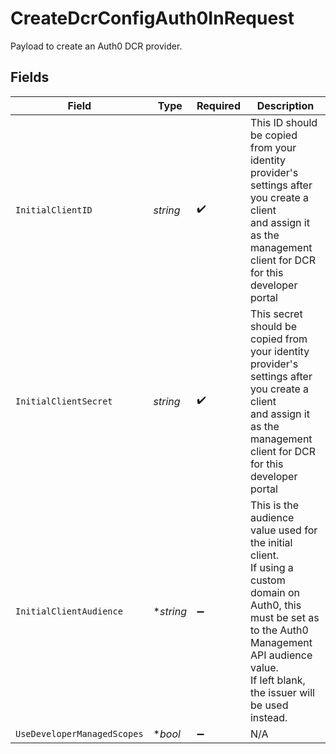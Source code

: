 # CreateDcrConfigAuth0InRequest

Payload to create an Auth0 DCR provider.


## Fields

| Field                                                                                                                                                                                                       | Type                                                                                                                                                                                                        | Required                                                                                                                                                                                                    | Description                                                                                                                                                                                                 |
| ----------------------------------------------------------------------------------------------------------------------------------------------------------------------------------------------------------- | ----------------------------------------------------------------------------------------------------------------------------------------------------------------------------------------------------------- | ----------------------------------------------------------------------------------------------------------------------------------------------------------------------------------------------------------- | ----------------------------------------------------------------------------------------------------------------------------------------------------------------------------------------------------------- |
| `InitialClientID`                                                                                                                                                                                           | *string*                                                                                                                                                                                                    | :heavy_check_mark:                                                                                                                                                                                          | This ID should be copied from your identity provider's settings after you create a client<br/>and assign it as the management client for DCR for this developer portal<br/>                                 |
| `InitialClientSecret`                                                                                                                                                                                       | *string*                                                                                                                                                                                                    | :heavy_check_mark:                                                                                                                                                                                          | This secret should be copied from your identity provider's settings after you create a client<br/>and assign it as the management client for DCR for this developer portal<br/>                             |
| `InitialClientAudience`                                                                                                                                                                                     | **string*                                                                                                                                                                                                   | :heavy_minus_sign:                                                                                                                                                                                          | This is the audience value used for the initial client.<br/>If using a custom domain on Auth0, this must be set as to the Auth0 Management API audience value.<br/>If left blank, the issuer will be used instead.<br/> |
| `UseDeveloperManagedScopes`                                                                                                                                                                                 | **bool*                                                                                                                                                                                                     | :heavy_minus_sign:                                                                                                                                                                                          | N/A                                                                                                                                                                                                         |
